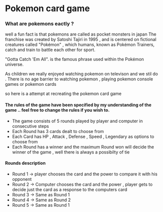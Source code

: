 # Pokemon card game

### What are pokemons eactly ?

well a fun fact is that pokemons are called as pocket monsters in japan 
The franchise was created by Satoshi Tajiri in 1995 , and is centered on fictional creatures called "Pokémon" , 
which humans, known as Pokémon Trainers, catch and train to battle each other for sport.
 
"Gotta Catch 'Em All". is the famous phrase used within the Pokémon universe.

As children we really enjoyed watching pokemon on televison and we stil do .
There is no age barrier to watching pokemon , playing pokemon console games or pokemon cards 

so here is a attempt at recreating the pokemon card game 

#### The rules of the game have been specified by my understanding of the game .. feel free to change the rules if you wish to.

- The game consists of  5 rounds played by player and computer in consecutive steps 
- Each Round has 3 cards dealt to choose from 
- Each Card has HP , Attack , Defense , Speed , Legendary as options to choose from 
- Each Round has a winner and the maximum Round won will decide the winner of the game , well there is always a possibilty of tie 

#### Rounds description 
- Round 1 -> player chooses the card and the power to compare it with his opponent
- Round 2 -> Computer chooses the card and the power , player gets to decide just the card as a response to the computers card 
- Round 3 -> Same as Round 1
- Round 4 -> Same as Round 2
- Round 5 -> Same as Round 1

